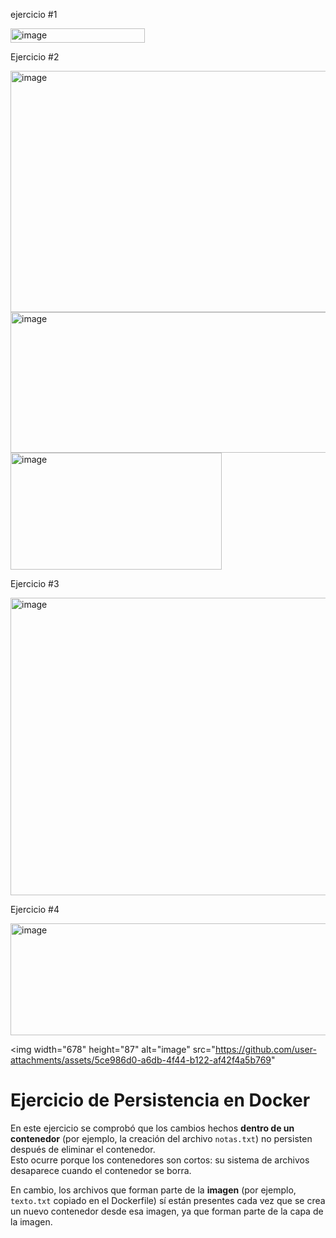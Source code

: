 ejercicio #1

<img width="215" height="23" alt="image" src="https://github.com/user-attachments/assets/f3070073-fb46-4987-991f-117bcc2746f6" />


Ejercicio #2


<img width="1122" height="386" alt="image" src="https://github.com/user-attachments/assets/0db9147d-fde5-4270-b8c4-bca071c8bc26" />



<img width="1126" height="225" alt="image" src="https://github.com/user-attachments/assets/3446fa48-c136-4d0f-b0a4-6129d280aa7f" />



<img width="338" height="187" alt="image" src="https://github.com/user-attachments/assets/0263c087-addf-4ae6-9606-07fe6aaf243a" />


Ejercicio #3

<img width="875" height="476" alt="image" src="https://github.com/user-attachments/assets/89291581-5924-43be-b96c-4434c032254b" />

Ejercicio #4

<img width="715" height="179" alt="image" src="https://github.com/user-attachments/assets/19e97d49-5797-4035-aa59-c1bb06bccc05" />

<img width="678" height="87" alt="image" src="https://github.com/user-attachments/assets/5ce986d0-a6db-4f44-b122-af42f4a5b769" 


# Ejercicio de Persistencia en Docker

En este ejercicio se comprobó que los cambios hechos **dentro de un contenedor** (por ejemplo, la creación del archivo `notas.txt`) no persisten después de eliminar el contenedor.  
Esto ocurre porque los contenedores son cortos: su sistema de archivos desaparece cuando el contenedor se borra.  

En cambio, los archivos que forman parte de la **imagen** (por ejemplo, `texto.txt` copiado en el Dockerfile) sí están presentes cada vez que se crea un nuevo contenedor desde esa imagen, ya que forman parte de la capa de la imagen.




